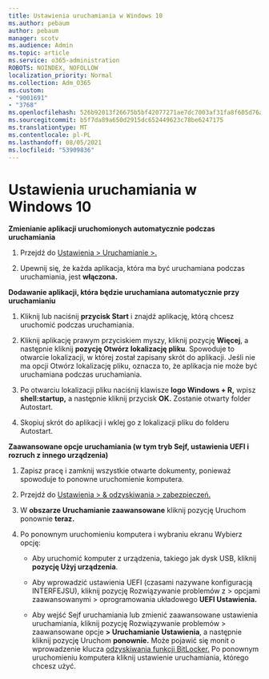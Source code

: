 ```yaml
---
title: Ustawienia uruchamiania w Windows 10
ms.author: pebaum
author: pebaum
manager: scotv
ms.audience: Admin
ms.topic: article
ms.service: o365-administration
ROBOTS: NOINDEX, NOFOLLOW
localization_priority: Normal
ms.collection: Adm_O365
ms.custom:
- "9001691"
- "3768"
ms.openlocfilehash: 526b92013f26675b5bf42077271ae7dc7003af31fa8f605d76aea92e0ccabfa1
ms.sourcegitcommit: b5f7da89a650d2915dc652449623c78be6247175
ms.translationtype: MT
ms.contentlocale: pl-PL
ms.lasthandoff: 08/05/2021
ms.locfileid: "53909836"
---
```

# <a name="startup-settings-in-windows-10"></a>Ustawienia uruchamiania w Windows 10

**Zmienianie aplikacji uruchomionych automatycznie podczas uruchamiania**

1. Przejdź do [Ustawienia > Uruchamianie >.](ms-settings:startupapps?activationSource=GetHelp)

2. Upewnij się, że każda aplikacja, która ma być uruchamiana podczas uruchamiania, jest **włączona.**

**Dodawanie aplikacji, która będzie uruchamiana automatycznie przy uruchamianiu**

1. Kliknij lub naciśnij **przycisk Start** i znajdź aplikację, którą chcesz uruchomić podczas uruchamiania.

2. Kliknij aplikację prawym przyciskiem myszy, kliknij pozycję **Więcej**, a następnie kliknij **pozycję Otwórz lokalizację pliku**. Spowoduje to otwarcie lokalizacji, w której został zapisany skrót do aplikacji. Jeśli nie ma opcji Otwórz lokalizację pliku, oznacza to, że aplikacja nie może być uruchamiana podczas uruchamiania.

3. Po otwarciu lokalizacji pliku naciśnij klawisze **logo Windows + R,** wpisz **shell:startup,** a następnie kliknij przycisk **OK.** Zostanie otwarty folder Autostart.

4. Skopiuj skrót do aplikacji i wklej go z lokalizacji pliku do folderu Autostart.

**Zaawansowane opcje uruchamiania (w tym tryb Sejf, ustawienia UEFI i rozruch z innego urządzenia)**

1. Zapisz pracę i zamknij wszystkie otwarte dokumenty, ponieważ spowoduje to ponowne uruchomienie komputera.

2. Przejdź do [Ustawienia > & odzyskiwania > zabezpieczeń.](ms-settings:recovery?activationSource=GetHelp)

3. W **obszarze Uruchamianie zaawansowane** kliknij pozycję Uruchom ponownie **teraz.** 

4. Po ponownym uruchomieniu komputera i wybraniu ekranu Wybierz opcję:

    - Aby uruchomić komputer z urządzenia, takiego jak dysk USB, kliknij **pozycję Użyj urządzenia**.

    - Aby wprowadzić ustawienia UEFI (czasami nazywane konfiguracją INTERFEJSU), kliknij pozycję Rozwiązywanie problemów z > opcjami zaawansowanymi > oprogramowania układowego **UEFI Ustawienia.** 

    - Aby wejść Sejf uruchamiania lub zmienić zaawansowane ustawienia uruchamiania, kliknij pozycję Rozwiązywanie problemów > zaawansowane opcje **> Uruchamianie Ustawienia**, a następnie kliknij pozycję Uruchom **ponownie.** Może pojawić się monit o wprowadzenie klucza [odzyskiwania funkcji BitLocker.](https://support.microsoft.com/help/4026181/windows-10-find-my-bitlocker-recovery-key) Po ponownym uruchomieniu komputera kliknij ustawienie uruchamiania, którego chcesz użyć.